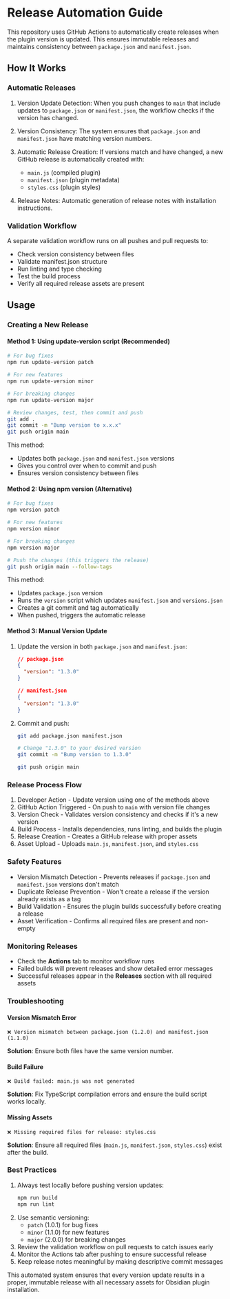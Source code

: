 # Release Automation Guide

This repository uses GitHub Actions to automatically create releases when the plugin version is updated. This ensures immutable releases and maintains consistency between `package.json` and `manifest.json`.

## How It Works

### Automatic Releases

1. Version Update Detection: When you push changes to `main` that include updates to `package.json` or `manifest.json`, the workflow checks if the version has changed.

2. Version Consistency: The system ensures that `package.json` and `manifest.json` have matching version numbers.

3. Automatic Release Creation: If versions match and have changed, a new GitHub release is automatically created with:
   - `main.js` (compiled plugin)
   - `manifest.json` (plugin metadata)
   - `styles.css` (plugin styles)

4. Release Notes: Automatic generation of release notes with installation instructions.

### Validation Workflow

A separate validation workflow runs on all pushes and pull requests to:
- Check version consistency between files
- Validate manifest.json structure
- Run linting and type checking
- Test the build process
- Verify all required release assets are present

## Usage

### Creating a New Release

#### Method 1: Using update-version script (Recommended)

```bash
# For bug fixes
npm run update-version patch

# For new features
npm run update-version minor

# For breaking changes
npm run update-version major

# Review changes, test, then commit and push
git add .
git commit -m "Bump version to x.x.x"
git push origin main
```

This method:
- Updates both `package.json` and `manifest.json` versions
- Gives you control over when to commit and push
- Ensures version consistency between files

#### Method 2: Using npm version (Alternative)

```bash
# For bug fixes
npm version patch

# For new features
npm version minor

# For breaking changes
npm version major

# Push the changes (this triggers the release)
git push origin main --follow-tags
```

This method:
- Updates `package.json` version
- Runs the `version` script which updates `manifest.json` and `versions.json`
- Creates a git commit and tag automatically
- When pushed, triggers the automatic release

#### Method 3: Manual Version Update

1. Update the version in both `package.json` and `manifest.json`:
   ```json
   // package.json
   {
     "version": "1.3.0"
   }
   
   // manifest.json
   {
     "version": "1.3.0"
   }
   ```
2. Commit and push:
   ```bash
   git add package.json manifest.json

   # Change "1.3.0" to your desired version
   git commit -m "Bump version to 1.3.0"

   git push origin main
   ```

### Release Process Flow

1. Developer Action - Update version using one of the methods above
2. GitHub Action Triggered - On push to `main` with version file changes
3. Version Check - Validates version consistency and checks if it's a new version
4. Build Process - Installs dependencies, runs linting, and builds the plugin
5. Release Creation - Creates a GitHub release with proper assets
6. Asset Upload - Uploads `main.js`, `manifest.json`, and `styles.css`

### Safety Features

- Version Mismatch Detection - Prevents releases if `package.json` and `manifest.json` versions don't match
- Duplicate Release Prevention - Won't create a release if the version already exists as a tag
- Build Validation - Ensures the plugin builds successfully before creating a release
- Asset Verification - Confirms all required files are present and non-empty

### Monitoring Releases

- Check the **Actions** tab to monitor workflow runs
- Failed builds will prevent releases and show detailed error messages
- Successful releases appear in the **Releases** section with all required assets

### Troubleshooting
#### Version Mismatch Error
```
❌ Version mismatch between package.json (1.2.0) and manifest.json (1.1.0)
```
**Solution**: Ensure both files have the same version number.

#### Build Failure
```
❌ Build failed: main.js was not generated
```
**Solution**: Fix TypeScript compilation errors and ensure the build script works locally.

#### Missing Assets
```
❌ Missing required files for release: styles.css
```
**Solution**: Ensure all required files (`main.js`, `manifest.json`, `styles.css`) exist after the build.

### Best Practices
1. Always test locally before pushing version updates:
   ```bash
   npm run build
   npm run lint
   ```
2. Use semantic versioning:
   - `patch` (1.0.1) for bug fixes
   - `minor` (1.1.0) for new features
   - `major` (2.0.0) for breaking changes
3. Review the validation workflow on pull requests to catch issues early
4. Monitor the Actions tab after pushing to ensure successful release
5.  Keep release notes meaningful by making descriptive commit messages

This automated system ensures that every version update results in a proper, immutable release with all necessary assets for Obsidian plugin installation.